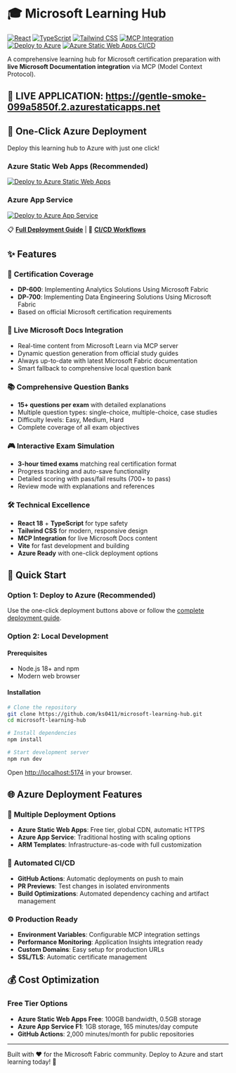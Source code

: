 # 🎓 Microsoft Learning Hub

[![React](https://img.shields.io/badge/React-18.2.0-blue.svg)](https://reactjs.org/)
[![TypeScript](https://img.shields.io/badge/TypeScript-5.0+-blue.svg)](https://www.typescriptlang.org/)
[![Tailwind CSS](https://img.shields.io/badge/Tailwind%20CSS-3.0+-blue.svg)](https://tailwindcss.com/)
[![MCP Integration](https://img.shields.io/badge/MCP-Microsoft%20Docs-green.svg)](https://microsoft.com/learn)
[![Deploy to Azure](https://img.shields.io/badge/Deploy%20to-Azure-blue.svg)](DEPLOY_TO_AZURE.md)
[![Azure Static Web Apps CI/CD](https://github.com/ks0411/microsoft-learning-hub/actions/workflows/azure-static-web-apps.yml/badge.svg)](https://github.com/ks0411/microsoft-learning-hub/actions/workflows/azure-static-web-apps.yml)

A comprehensive learning hub for Microsoft certification preparation with **live Microsoft Documentation integration** via MCP (Model Context Protocol).

## 🌟 **LIVE APPLICATION**: https://gentle-smoke-099a5850f.2.azurestaticapps.net

## 🚀 One-Click Azure Deployment

Deploy this learning hub to Azure with just one click!

### Azure Static Web Apps (Recommended)
[![Deploy to Azure Static Web Apps](https://aka.ms/deploytoazurebutton)](https://portal.azure.com/#create/Microsoft.Template/uri/https%3A%2F%2Fraw.githubusercontent.com%2Fks0411%2Fmicrosoft-learning-hub%2Fmain%2Fazure%2Fstatic-web-app-template.json)

### Azure App Service
[![Deploy to Azure App Service](https://aka.ms/deploytoazurebutton)](https://portal.azure.com/#create/Microsoft.Template/uri/https%3A%2F%2Fraw.githubusercontent.com%2Fks0411%2Fmicrosoft-learning-hub%2Fmain%2Fazure%2Fapp-service-template.json)

📋 [**Full Deployment Guide**](DEPLOY_TO_AZURE.md) | 🔄 [**CI/CD Workflows**](.github/WORKFLOWS.md)

## ✨ Features

### 🎯 **Certification Coverage**
- **DP-600**: Implementing Analytics Solutions Using Microsoft Fabric
- **DP-700**: Implementing Data Engineering Solutions Using Microsoft Fabric
- Based on official Microsoft certification requirements

### 🔗 **Live Microsoft Docs Integration**
- Real-time content from Microsoft Learn via MCP server
- Dynamic question generation from official study guides
- Always up-to-date with latest Microsoft Fabric documentation
- Smart fallback to comprehensive local question bank

### 📚 **Comprehensive Question Banks**
- **15+ questions per exam** with detailed explanations
- Multiple question types: single-choice, multiple-choice, case studies
- Difficulty levels: Easy, Medium, Hard
- Complete coverage of all exam objectives

### 🎮 **Interactive Exam Simulation**
- **3-hour timed exams** matching real certification format
- Progress tracking and auto-save functionality
- Detailed scoring with pass/fail results (700+ to pass)
- Review mode with explanations and references

### 🛠 **Technical Excellence**
- **React 18** + **TypeScript** for type safety
- **Tailwind CSS** for modern, responsive design
- **MCP Integration** for live Microsoft Docs content
- **Vite** for fast development and building
- **Azure Ready** with one-click deployment options

## 🚀 Quick Start

### Option 1: Deploy to Azure (Recommended)
Use the one-click deployment buttons above or follow the [complete deployment guide](DEPLOY_TO_AZURE.md).

### Option 2: Local Development

#### Prerequisites
- Node.js 18+ and npm
- Modern web browser

#### Installation

```bash
# Clone the repository
git clone https://github.com/ks0411/microsoft-learning-hub.git
cd microsoft-learning-hub

# Install dependencies
npm install

# Start development server
npm run dev
```

Open [http://localhost:5174](http://localhost:5174) in your browser.

## 🌐 Azure Deployment Features

### 🎯 **Multiple Deployment Options**
- **Azure Static Web Apps**: Free tier, global CDN, automatic HTTPS
- **Azure App Service**: Traditional hosting with scaling options
- **ARM Templates**: Infrastructure-as-code with full customization

### 🔄 **Automated CI/CD**
- **GitHub Actions**: Automatic deployments on push to main
- **PR Previews**: Test changes in isolated environments
- **Build Optimizations**: Automated dependency caching and artifact management

### ⚙️ **Production Ready**
- **Environment Variables**: Configurable MCP integration settings
- **Performance Monitoring**: Application Insights integration ready
- **Custom Domains**: Easy setup for production URLs
- **SSL/TLS**: Automatic certificate management

## 💰 Cost Optimization

### Free Tier Options
- **Azure Static Web Apps Free**: 100GB bandwidth, 0.5GB storage
- **Azure App Service F1**: 1GB storage, 165 minutes/day compute
- **GitHub Actions**: 2,000 minutes/month for public repositories

---

Built with ❤️ for the Microsoft Fabric community. Deploy to Azure and start learning today! 🎉